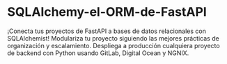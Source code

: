 # SQLAlchemy-el-ORM-de-FastAPI
¡Conecta tus proyectos de FastAPI a bases de datos relacionales con SQLAlchemist! Modulariza tu proyecto siguiendo las mejores prácticas de organización y escalamiento. Despliega a producción cualquiera proyecto de backend con Python usando GitLab, Digital Ocean y NGNIX.
